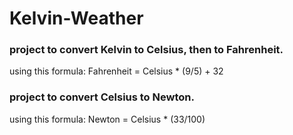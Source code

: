 # Kelvin-Weather
### project to convert Kelvin to Celsius, then to Fahrenheit.
using this formula:
Fahrenheit = Celsius * (9/5) + 32

### project to convert Celsius to Newton.
using this formula:
Newton = Celsius * (33/100)